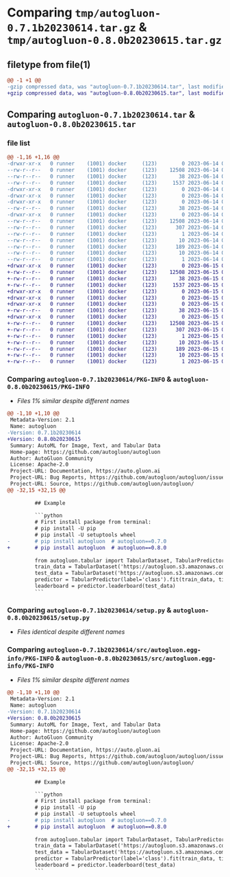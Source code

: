 # Comparing `tmp/autogluon-0.7.1b20230614.tar.gz` & `tmp/autogluon-0.8.0b20230615.tar.gz`

## filetype from file(1)

```diff
@@ -1 +1 @@
-gzip compressed data, was "autogluon-0.7.1b20230614.tar", last modified: Wed Jun 14 09:04:24 2023, max compression
+gzip compressed data, was "autogluon-0.8.0b20230615.tar", last modified: Thu Jun 15 09:04:36 2023, max compression
```

## Comparing `autogluon-0.7.1b20230614.tar` & `autogluon-0.8.0b20230615.tar`

### file list

```diff
@@ -1,16 +1,16 @@
-drwxr-xr-x   0 runner    (1001) docker     (123)        0 2023-06-14 09:04:24.198775 autogluon-0.7.1b20230614/
--rw-r--r--   0 runner    (1001) docker     (123)    12508 2023-06-14 09:04:24.198775 autogluon-0.7.1b20230614/PKG-INFO
--rw-r--r--   0 runner    (1001) docker     (123)       38 2023-06-14 09:04:24.198775 autogluon-0.7.1b20230614/setup.cfg
--rw-r--r--   0 runner    (1001) docker     (123)     1537 2023-06-14 09:03:34.000000 autogluon-0.7.1b20230614/setup.py
-drwxr-xr-x   0 runner    (1001) docker     (123)        0 2023-06-14 09:04:24.194775 autogluon-0.7.1b20230614/src/
-drwxr-xr-x   0 runner    (1001) docker     (123)        0 2023-06-14 09:04:24.194775 autogluon-0.7.1b20230614/src/autogluon/
-drwxr-xr-x   0 runner    (1001) docker     (123)        0 2023-06-14 09:04:24.194775 autogluon-0.7.1b20230614/src/autogluon/_internal_/
--rw-r--r--   0 runner    (1001) docker     (123)       38 2023-06-14 09:03:34.000000 autogluon-0.7.1b20230614/src/autogluon/_internal_/__init__.py
-drwxr-xr-x   0 runner    (1001) docker     (123)        0 2023-06-14 09:04:24.194775 autogluon-0.7.1b20230614/src/autogluon.egg-info/
--rw-r--r--   0 runner    (1001) docker     (123)    12508 2023-06-14 09:04:24.000000 autogluon-0.7.1b20230614/src/autogluon.egg-info/PKG-INFO
--rw-r--r--   0 runner    (1001) docker     (123)      307 2023-06-14 09:04:24.000000 autogluon-0.7.1b20230614/src/autogluon.egg-info/SOURCES.txt
--rw-r--r--   0 runner    (1001) docker     (123)        1 2023-06-14 09:04:24.000000 autogluon-0.7.1b20230614/src/autogluon.egg-info/dependency_links.txt
--rw-r--r--   0 runner    (1001) docker     (123)       10 2023-06-14 09:04:24.000000 autogluon-0.7.1b20230614/src/autogluon.egg-info/namespace_packages.txt
--rw-r--r--   0 runner    (1001) docker     (123)      189 2023-06-14 09:04:24.000000 autogluon-0.7.1b20230614/src/autogluon.egg-info/requires.txt
--rw-r--r--   0 runner    (1001) docker     (123)       10 2023-06-14 09:04:24.000000 autogluon-0.7.1b20230614/src/autogluon.egg-info/top_level.txt
--rw-r--r--   0 runner    (1001) docker     (123)        1 2023-06-14 09:04:24.000000 autogluon-0.7.1b20230614/src/autogluon.egg-info/zip-safe
+drwxr-xr-x   0 runner    (1001) docker     (123)        0 2023-06-15 09:04:36.669564 autogluon-0.8.0b20230615/
+-rw-r--r--   0 runner    (1001) docker     (123)    12508 2023-06-15 09:04:36.665564 autogluon-0.8.0b20230615/PKG-INFO
+-rw-r--r--   0 runner    (1001) docker     (123)       38 2023-06-15 09:04:36.669564 autogluon-0.8.0b20230615/setup.cfg
+-rw-r--r--   0 runner    (1001) docker     (123)     1537 2023-06-15 09:03:44.000000 autogluon-0.8.0b20230615/setup.py
+drwxr-xr-x   0 runner    (1001) docker     (123)        0 2023-06-15 09:04:36.665564 autogluon-0.8.0b20230615/src/
+drwxr-xr-x   0 runner    (1001) docker     (123)        0 2023-06-15 09:04:36.665564 autogluon-0.8.0b20230615/src/autogluon/
+drwxr-xr-x   0 runner    (1001) docker     (123)        0 2023-06-15 09:04:36.665564 autogluon-0.8.0b20230615/src/autogluon/_internal_/
+-rw-r--r--   0 runner    (1001) docker     (123)       38 2023-06-15 09:03:44.000000 autogluon-0.8.0b20230615/src/autogluon/_internal_/__init__.py
+drwxr-xr-x   0 runner    (1001) docker     (123)        0 2023-06-15 09:04:36.665564 autogluon-0.8.0b20230615/src/autogluon.egg-info/
+-rw-r--r--   0 runner    (1001) docker     (123)    12508 2023-06-15 09:04:36.000000 autogluon-0.8.0b20230615/src/autogluon.egg-info/PKG-INFO
+-rw-r--r--   0 runner    (1001) docker     (123)      307 2023-06-15 09:04:36.000000 autogluon-0.8.0b20230615/src/autogluon.egg-info/SOURCES.txt
+-rw-r--r--   0 runner    (1001) docker     (123)        1 2023-06-15 09:04:36.000000 autogluon-0.8.0b20230615/src/autogluon.egg-info/dependency_links.txt
+-rw-r--r--   0 runner    (1001) docker     (123)       10 2023-06-15 09:04:36.000000 autogluon-0.8.0b20230615/src/autogluon.egg-info/namespace_packages.txt
+-rw-r--r--   0 runner    (1001) docker     (123)      189 2023-06-15 09:04:36.000000 autogluon-0.8.0b20230615/src/autogluon.egg-info/requires.txt
+-rw-r--r--   0 runner    (1001) docker     (123)       10 2023-06-15 09:04:36.000000 autogluon-0.8.0b20230615/src/autogluon.egg-info/top_level.txt
+-rw-r--r--   0 runner    (1001) docker     (123)        1 2023-06-15 09:04:36.000000 autogluon-0.8.0b20230615/src/autogluon.egg-info/zip-safe
```

### Comparing `autogluon-0.7.1b20230614/PKG-INFO` & `autogluon-0.8.0b20230615/PKG-INFO`

 * *Files 1% similar despite different names*

```diff
@@ -1,10 +1,10 @@
 Metadata-Version: 2.1
 Name: autogluon
-Version: 0.7.1b20230614
+Version: 0.8.0b20230615
 Summary: AutoML for Image, Text, and Tabular Data
 Home-page: https://github.com/autogluon/autogluon
 Author: AutoGluon Community
 License: Apache-2.0
 Project-URL: Documentation, https://auto.gluon.ai
 Project-URL: Bug Reports, https://github.com/autogluon/autogluon/issues
 Project-URL: Source, https://github.com/autogluon/autogluon/
@@ -32,15 +32,15 @@
         
         ## Example
         
         ```python
         # First install package from terminal:
         # pip install -U pip
         # pip install -U setuptools wheel
-        # pip install autogluon  # autogluon==0.7.0
+        # pip install autogluon  # autogluon==0.8.0
         
         from autogluon.tabular import TabularDataset, TabularPredictor
         train_data = TabularDataset('https://autogluon.s3.amazonaws.com/datasets/Inc/train.csv')
         test_data = TabularDataset('https://autogluon.s3.amazonaws.com/datasets/Inc/test.csv')
         predictor = TabularPredictor(label='class').fit(train_data, time_limit=120)  # Fit models for 120s
         leaderboard = predictor.leaderboard(test_data)
         ```
```

### Comparing `autogluon-0.7.1b20230614/setup.py` & `autogluon-0.8.0b20230615/setup.py`

 * *Files identical despite different names*

### Comparing `autogluon-0.7.1b20230614/src/autogluon.egg-info/PKG-INFO` & `autogluon-0.8.0b20230615/src/autogluon.egg-info/PKG-INFO`

 * *Files 1% similar despite different names*

```diff
@@ -1,10 +1,10 @@
 Metadata-Version: 2.1
 Name: autogluon
-Version: 0.7.1b20230614
+Version: 0.8.0b20230615
 Summary: AutoML for Image, Text, and Tabular Data
 Home-page: https://github.com/autogluon/autogluon
 Author: AutoGluon Community
 License: Apache-2.0
 Project-URL: Documentation, https://auto.gluon.ai
 Project-URL: Bug Reports, https://github.com/autogluon/autogluon/issues
 Project-URL: Source, https://github.com/autogluon/autogluon/
@@ -32,15 +32,15 @@
         
         ## Example
         
         ```python
         # First install package from terminal:
         # pip install -U pip
         # pip install -U setuptools wheel
-        # pip install autogluon  # autogluon==0.7.0
+        # pip install autogluon  # autogluon==0.8.0
         
         from autogluon.tabular import TabularDataset, TabularPredictor
         train_data = TabularDataset('https://autogluon.s3.amazonaws.com/datasets/Inc/train.csv')
         test_data = TabularDataset('https://autogluon.s3.amazonaws.com/datasets/Inc/test.csv')
         predictor = TabularPredictor(label='class').fit(train_data, time_limit=120)  # Fit models for 120s
         leaderboard = predictor.leaderboard(test_data)
         ```
```

